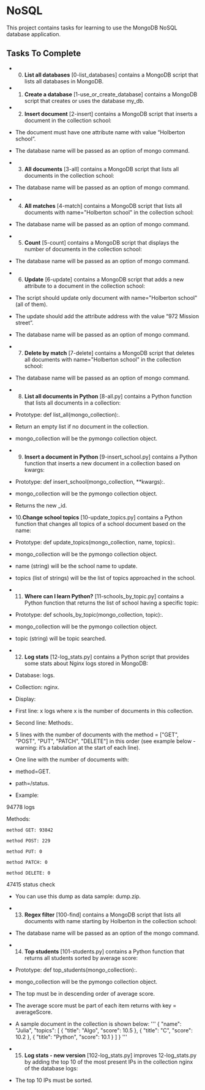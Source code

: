 # NoSQL
 This project contains tasks for learning to use the MongoDB NoSQL database application.

## Tasks To Complete
* 0. **List all databases**
[0-list_databases] contains a MongoDB script that lists all databases in MongoDB.

* 1. **Create a database**
[1-use_or_create_database] contains a MongoDB script that creates or uses the database my_db.

* 2. **Insert document**
[2-insert] contains a MongoDB script that inserts a document in the collection school:

 * The document must have one attribute name with value “Holberton school”.
 * The database name will be passed as an option of mongo command.

* 3. **All documents**
[3-all] contains a MongoDB script that lists all documents in the collection school:

 * The database name will be passed as an option of mongo command.

* 4. **All matches**
[4-match] contains a MongoDB script that lists all documents with name="Holberton school" in the collection school:

 * The database name will be passed as an option of mongo command.

* 5. **Count**
[5-count] contains a MongoDB script that displays the number of documents in the collection school:

 * The database name will be passed as an option of mongo command.

* 6. **Update**
[6-update] contains a MongoDB script that adds a new attribute to a document in the collection school:

 * The script should update only document with name="Holberton school" (all of them).
 * The update should add the attribute address with the value “972 Mission street”.
 * The database name will be passed as an option of mongo command.

* 7. **Delete by match**
[7-delete] contains a MongoDB script that deletes all documents with name="Holberton school" in the collection school:

 * The database name will be passed as an option of mongo command.

* 8. **List all documents in Python**
[8-all.py] contains a Python function that lists all documents in a collection:

 * Prototype: def list_all(mongo_collection):.
 * Return an empty list if no document in the collection.
 * mongo_collection will be the pymongo collection object.

* 9. **Insert a document in Python**
[9-insert_school.py] contains a Python function that inserts a new document in a collection based on kwargs:

 * Prototype: def insert_school(mongo_collection, **kwargs):.
 * mongo_collection will be the pymongo collection object.
 * Returns the new _id.

* 10.**Change school topics**
[10-update_topics.py] contains a Python function that changes all topics of a school document based on the name:

 * Prototype: def update_topics(mongo_collection, name, topics):.
 * mongo_collection will be the pymongo collection object.
 * name (string) will be the school name to update.
 * topics (list of strings) will be the list of topics approached in the school.

* 11. **Where can I learn Python?**
[11-schools_by_topic.py] contains a Python function that returns the list of school having a specific topic:

 * Prototype: def schools_by_topic(mongo_collection, topic):.
 * mongo_collection will be the pymongo collection object.
 * topic (string) will be topic searched.

* 12. **Log stats**
[12-log_stats.py] contains a Python script that provides some stats about Nginx logs stored in MongoDB:

 * Database: logs.
 * Collection: nginx.
 * Display:
  * First line: x logs where x is the number of documents in this collection.
  * Second line: Methods:.
  * 5 lines with the number of documents with the method = ["GET", "POST", "PUT", "PATCH", "DELETE"] in this order (see example below - warning: it’s a tabulation at the start of each line).
  * One line with the number of documents with:
   * method=GET.
   * path=/status.
  * Example:

94778 logs

Methods:

    method GET: 93842

    method POST: 229

    method PUT: 0

    method PATCH: 0

    method DELETE: 0

47415 status check

 * You can use this dump as data sample: dump.zip.

* 13. **Regex filter**
[100-find] contains a MongoDB script that lists all documents with name starting by Holberton in the collection school:

 * The database name will be passed as an option of the mongo command.

* 14. **Top students**
[101-students.py] contains a Python function that returns all students sorted by average score:

 * Prototype: def top_students(mongo_collection):.
  * mongo_collection will be the pymongo collection object.
 * The top must be in descending order of average score.
* The average score must be part of each item returns with key = averageScore.
* A sample document in the collection is shown below:
'''
{
  "name": "Julia",
  "topics": [
    { "title": "Algo", "score": 10.5 },
    { "title": "C", "score": 10.2 },
    { "title": "Python", "score": 10.1 }
  ]
}
'''

* 15. **Log stats - new version**
[102-log_stats.py] improves 12-log_stats.py by adding the top 10 of the most present IPs in the collection nginx of the database logs:

 * The top 10 IPs must be sorted.
